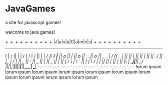 # JavaGames
a site for javascript games!


 
 welcome to java games!
 
 
 +-+-+-+-+-+-+-+-+-+
 |J|a|v|a|G|a|m|e|s|
 +-+-+-+-+-+-+-+-+-+
   ____   ____  __ __   ____   ____   ____  ___ ___    ___  _____
 |    | /    ||  |  | /    | /    | /    ||   |   |  /  _]/ ___/
 |__  ||  o  ||  |  ||  o  ||   __||  o  || _   _ | /  [_(   \_ 
 __|  ||     ||  |  ||     ||  |  ||     ||  \_/  ||    _]\__  |
/  |  ||  _  ||  :  ||  _  ||  |_ ||  _  ||   |   ||   [_ /  \ |
\  `  ||  |  | \   / |  |  ||     ||  |  ||   |   ||     |\    |
 \____j|__|__|  \_/  |__|__||___,_||__|__||___|___||_____| \___|
 -.-.-.-.-.-.-.-.-.-.-.-.-.-.-.-.-.-.-.-.-.-.-.-.-.-.-.-.-.-
 lorum ipsum lorum ipsum lorum ipsum lorum ipsum lorum ipsum
 lorum ipsum lorum ipsum lorum ipsum lorum ipsum lorum ipsum
